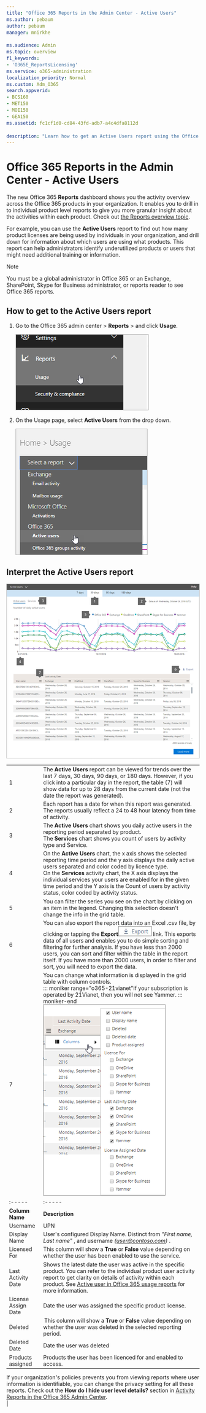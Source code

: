 ```yaml
---
title: "Office 365 Reports in the Admin Center - Active Users"
ms.author: pebaum
author: pebaum
manager: mnirkhe

ms.audience: Admin
ms.topic: overview
f1_keywords:
- 'O365E_ReportsLicensing'
ms.service: o365-administration
localization_priority: Normal
ms.custom: Adm_O365
search.appverid:
- BCS160
- MET150
- MOE150
- GEA150
ms.assetid: fc1cf1d0-cd84-43fd-adb7-a4c4dfa8112d

description: "Learn how to get an Active Users report using the Office 365 Reports dashboard in the Office 365 admin center and find out how many product licenses are being used."
---
```


# Office 365 Reports in the Admin Center - Active Users

The new Office 365 **Reports** dashboard shows you the activity overview across the Office 365 products in your organization. It enables you to drill in to individual product level reports to give you more granular insight about the activities within each product. Check out [the Reports overview topic](activity-reports.md).
  
For example, you can use the **Active Users** report to find out how many product licenses are being used by individuals in your organization, and drill down for information about which users are using what products. This report can help administrators identify underutilized products or users that might need additional training or information. 
  
> [!NOTE]
> You must be a global administrator in Office 365 or an Exchange, SharePoint, Skype for Business administrator, or reports reader to see Office 365 reports. 
  
## How to get to the Active Users report

1. Go to the Office 365 admin center \> **Reports** \> and click **Usage**.
    
    ![In the admin center, click reports, then usage](../media/1e7dbaa2-155e-476a-b50a-7ae7a7393611.png)
  
2. On the Usage page, select **Active Users** from the drop down. 
    
    ![Select a report dropdown, and click Active users](../media/90c3229a-c2f8-41f4-83a9-c4d35228e205.png)
  
## Interpret the Active Users report

![Overview of the active users report](../media/cb9773a0-f13d-4f37-8dae-337ff20b77d9.png)
  
|||
|:-----|:-----|
|1  <br/> |The **Active Users** report can be viewed for trends over the last 7 days, 30 days, 90 days, or 180 days. However, if you click into a particular day in the report, the table (7) will show data for up to 28 days from the current date (not the date the report was generated).  <br/> |
|2  <br/> |Each report has a date for when this report was generated. The reports usually reflect a 24 to 48 hour latency from time of activity.  <br/> |
|3  <br/> |The **Active Users** chart shows you daily active users in the reporting period separated by product.  <br/> The **Services** chart shows you count of users by activity type and Service.  <br/> |
|4  <br/> | On the **Active Users** chart, the x axis shows the selected reporting time period and the y axis displays the daily active users separated and color coded by licence type.  <br/>  On the **Services** activity chart, the X axis displays the individual services your users are enabled for in the given time period and the Y axis is the Count of users by activity status, color coded by activity status.  <br/> |
|5  <br/> |You can filter the series you see on the chart by clicking on an item in the legend. Changing this selection doesn't change the info in the grid table.  <br/> |
|6  <br/> |You can also export the report data into an Excel .csv file, by clicking or tapping the **Export**![Export your data to an Excel file](../media/816a224b-6ca7-4967-a135-4f6427f64dc8.JPG) link. This exports data of all users and enables you to do simple sorting and filtering for further analysis. If you have less than 2000 users, you can sort and filter within the table in the report itself. If you have more than 2000 users, in order to filter and sort, you will need to export the data.  <br/> |
|7  <br/> |You can change what information is displayed in the grid table with column controls.  <br/> ::: moniker range="o365-21vianet"If your subscription is operated by 21Vianet, then you will not see Yammer. ::: moniker-end <br/> ![User level filter options](../media/af8f0a7a-171f-4a65-baae-960f0cb8a5bf.png)|||
|:-----|:-----|
|**Column Name** <br/> |**Description** <br/> |
|Username  <br/> |UPN  <br/> |
|Display Name  <br/> |User's configured Display Name. Distinct from  *"First name, Last name"*  , and username  *(user@contoso.com)*  .  <br/> |
|Licensed For  <br/> |This column will show a **True** or **False** value depending on whether the user has been enabled to use the service.  <br/> |
|Last Activity Date  <br/> |Shows the latest date the user was active in the specific product. You can refer to the individual product user activity report to get clarity on details of activity within each product. See [Active user in Office 365 usage reports](../usage-analytics/active-user-in-usage-reports.md) for more information.  <br/> |
|License Assign Date  <br/> |Date the user was assigned the specific product license.  <br/> |
|Deleted  <br/> | This column will show a **True** or **False** value depending on whether the user was deleted in the selected reporting period.  <br/> |
|Deleted Date  <br/> |Date the user was deleted  <br/> |
|Products assigned  <br/> |Products the user has been licenced for and enabled to access.  <br/> |
   
If your organization's policies prevents you from viewing reports where user information is identifiable, you can change the privacy setting for all these reports. Check out the **How do I hide user level details?** section in [Activity Reports in the Office 365 Admin Center](activity-reports.md).  <br/> |
   

